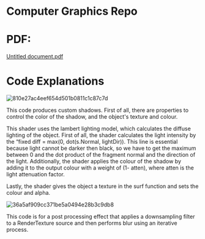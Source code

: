 # Computer Graphics Repo




# PDF:

[Untitled document.pdf](https://github.com/theprince1701/Computer-Graphics-Repo/files/11092732/Untitled.document.pdf)


# Code Explanations

![810e27ac4eef654d501b0811c1c87c7d](https://user-images.githubusercontent.com/96841021/228716553-441ba310-0c13-422c-9c27-22fadd2aba26.png)




This code produces custom shadows. First of all, there are properties to control the color of the shadow, and the object's texture and colour.

This shader uses the lambert lighting model, which calculates the diffuse lighting of the object. First of all, the shader calculates the light intensity by the “fixed diff = max(0, dot(s.Normal, lightDir)). This line is essential because light cannot be darker then black, so we have to get the maximum between 0 and the dot product of the fragment normal and the direction of the light. Additionally, the shader applies the colour of the shadow by adding it to the output colour with a weight of (1- atten), where atten is the light attenuation factor.

Lastly, the shader gives the object a texture in the surf function and sets the colour and alpha.


![36a5af909cc371be5a0494e28b3c9db8](https://user-images.githubusercontent.com/96841021/228716557-f6f1b321-a022-4064-b976-0346f80213b6.png)



This code is for a post processing effect that applies a downsampling filter to a RenderTexture source and then performs blur using an iterative process.

